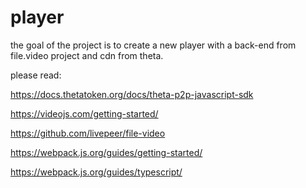 # player
the goal of the project is to create a new player with a back-end from file.video project and cdn from theta.<p></p>
please read: <p></p>
https://docs.thetatoken.org/docs/theta-p2p-javascript-sdk <p></p>
https://videojs.com/getting-started/<p></p>
https://github.com/livepeer/file-video<p></p>
https://webpack.js.org/guides/getting-started/<p></p>
https://webpack.js.org/guides/typescript/ <p></p>
